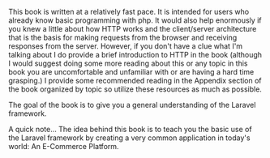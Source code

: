This book is written at a relatively fast pace. It is intended for users who 
already know basic programming with php. It would also help enormously if you
knew a little about how HTTP works and the client/server architecture that is
the basis for making requests from the browser and receiving responses from 
the server. However, if you don't have a clue what I'm talking about I do 
provide a brief introduction to HTTP in the book (although I would suggest 
doing some more reading about this or any topic in this book you are uncomfortable and
unfamiliar with or are having a hard time grasping.) I provide some recommended
reading in the Appendix section of the book organized by topic so utilize these
resources as much as possible.

The goal of the book is to give you a general understanding of the Laravel 
framework.

A quick note... The idea behind this book is to teach you the basic use of the
Laravel framework by creating a very common application in today's world: An
E-Commerce Platform. 